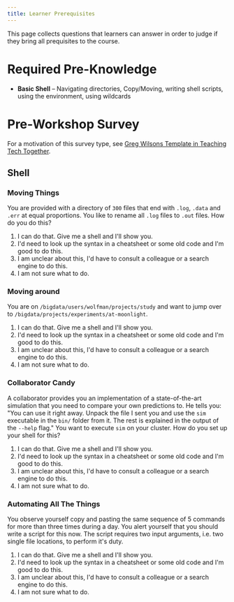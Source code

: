 ```yaml
---
title: Learner Prerequisites
---
```


This page collects questions that learners can answer in order to judge if they 
bring all prequisites to the course.

# Required Pre-Knowledge

- **Basic Shell** – Navigating directories, Copy/Moving, writing shell scripts, 
using the environment, using wildcards

# Pre-Workshop Survey

For a motivation of this survey type, see [Greg Wilsons Template in Teaching 
Tech Together](https://teachtogether.tech/en/index.html#s:checklists-preassess).

## Shell

### Moving Things

You are provided with a directory of `300` files that end with `.log`, `.data` 
and `.err` at equal proportions. You like to rename all `.log` files to `.out` 
files. How do you do this?

1. I can do that. Give me a shell and I'll show you.
2. I'd need to look up the syntax in a cheatsheet or some old code and I'm good to do this.
3. I am unclear about this, I'd have to consult a colleague or a search engine to do this.
4. I am not sure what to do.

### Moving around

You are on `/bigdata/users/wolfman/projects/study` and want to jump over to 
`/bigdata/projects/experiments/at-moonlight`.

1. I can do that. Give me a shell and I'll show you.
2. I'd need to look up the syntax in a cheatsheet or some old code and I'm good to do this.
3. I am unclear about this, I'd have to consult a colleague or a search engine to do this.
4. I am not sure what to do.

### Collaborator Candy

A collaborator provides you an implementation of a state-of-the-art simulation 
that you need to compare your own predictions to. He tells you: "You can use it 
right away. Unpack the file I sent you and use the `sim` executable in the 
`bin/` folder from it. The rest is explained in the output of the `--help` flag." 
You want to execute `sim` on your cluster. How do you set up your shell for this?

1. I can do that. Give me a shell and I'll show you.
2. I'd need to look up the syntax in a cheatsheet or some old code and I'm good to do this.
3. I am unclear about this, I'd have to consult a colleague or a search engine to do this.
4. I am not sure what to do.

### Automating All The Things

You observe yourself copy and pasting the same sequence of 5 commands for more 
than three times during a day. You alert yourself that you should write a script 
for this now. The script requires two input arguments, i.e. two single file locations, 
to perform it's duty.

1. I can do that. Give me a shell and I'll show you.
2. I'd need to look up the syntax in a cheatsheet or some old code and I'm good to do this.
3. I am unclear about this, I'd have to consult a colleague or a search engine to do this.
4. I am not sure what to do.
